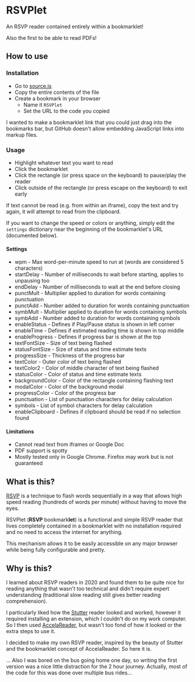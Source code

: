 # RSVPlet

An RSVP reader contained entirely within a bookmarklet!

Also the first to be able to read PDFs!

## How to use

### Installation

- Go to [source.js](source.js)
- Copy the entire contents of the file
- Create a bookmark in your browser
  - Name it `RSVPlet`
  - Set the URL to the code you copied

I wanted to make a bookmarklet link that you could just drag into the bookmarks
bar, but GitHub doesn't allow embedding JavaScript links into markup files.

### Usage

- Highlight whatever text you want to read
- Click the bookmarklet
- Click the rectangle (or press space on the keyboard) to pause/play the reader
- Click outside of the rectangle (or press escape on the keyboard) to exit early

If text cannot be read (e.g. from within an iframe), copy the text and try
again, it will attempt to read from the clipboard.

If you want to change the speed or colors or anything, simply edit the
`settings` dictionary near the beginning of the bookmarklet's URL
(documented below).

#### Settings

 - wpm <Num> - Max word-per-minute speed to run at (words are considered 5 characters)
 - startDelay <Num> - Number of milliseconds to wait before starting, applies to unpausing too
 - endDelay <Num> - Number of milliseconds to wait at the end before closing
 - punctMult <Num> - Multiplier applied to duration for words containing punctuation
 - punctAdd <Num> - Number added to duration for words containing punctuation
 - symbMult <Num> - Multiplier applied to duration for words containing symbols
 - symbAdd <Num> - Number added to duration for words containing symbols
 - enableStatus <Bool> - Defines if Play/Pause status is shown in left corner
 - enableTime <Bool> - Defines if estimated reading time is shown in top middle
 - enableProgress <Bool> - Defines if progress bar is shown at the top
 - textFontSize <Str> - Size of text being flashed
 - statusFontSize <Str> - Size of status and time estimate texts
 - progressSize <Str> - Thickness of the progress bar
 - textColor <Str> - Outer color of text being flashed
 - textColor2 <Str> - Color of middle character of text being flashed
 - statusColor <Str> - Color of status and time estimate texts
 - backgroundColor <Str> - Color of the rectangle containing flashing text
 - modalColor <Str> - Color of the background modal
 - progressColor <Str> - Color of the progress bar
 - punctuation <Str> - List of punctuation characters for delay calculation
 - symbols <Str> - List of symbol characters for delay calculation
 - enableClipboard <Bool> - Defines if clipboard should be read if no selection found

#### Limitations

- Cannot read text from iframes or Google Doc
- PDF support is spotty
- Mostly tested only in Google Chrome. Firefox may work but is not guaranteed

## What is this?

[RSVP](https://en.wikipedia.org/wiki/Rapid_serial_visual_presentation) is a
technique to flash words sequentially in a way that allows high speed reading
(hundreds of words per minute) without having to move the eyes.

RSVPlet (**RSVP** bookmark**let**) is a functional and simple RSVP reader that
lives completely contained in a bookmarklet with no installation required and
no need to access the internet for anything.

This mechanism allows it to be easily accessible on any major browser while
being fully configurable and pretty.

## Why is this?

I learned about RSVP readers in 2020 and found them to be quite nice for
reading anything that wasn't too technical and didn't require expert
understanding (traditional slow reading still gives better reading
comprehension).

I particularly liked how the
[Stutter](https://github.com/jamestomasino/stutter) reader looked and worked,
however it required installing an extension, which I couldn't do on my work
computer. So I then used [AccelaReader](https://accelareader.com/), but wasn't
too fond of how it looked or the extra steps to use it.

I decided to make my own RSVP reader, inspired by the beauty of Stutter and the
bookmarklet concept of AccelaReader. So here it is.

... Also I was bored on the bus going home one day, so writing the first version
was a nice little distraction for the 2 hour journey. Actually, most of the code
for this was done over multiple bus rides...
